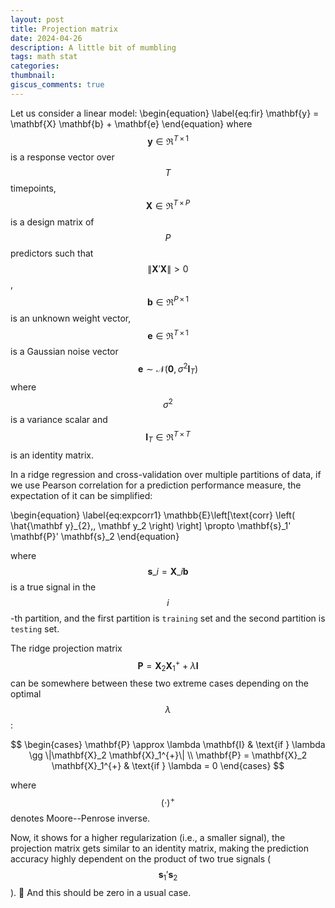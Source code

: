 ```yaml
---
layout: post
title: Projection matrix
date: 2024-04-26
description: A little bit of mumbling
tags: math stat
categories:
thumbnail:
giscus_comments: true
---
```


Let us consider a linear model:
\begin{equation}
\label{eq:fir}
\mathbf{y} = \mathbf{X} \mathbf{b} + \mathbf{e}
\end{equation}
where
$$\mathbf{y} \in \Re^{T\,\times\,1}$$ is a response vector over $$T$$ timepoints,
$$\mathbf{X} \in \Re^{T\,\times\,P}$$ is a design matrix of $$P$$ predictors such that $$\|\mathbf{X}'\mathbf{X}\| > 0$$,
$$\mathbf{b} \in \Re^{P\,\times\,1}$$ is an unknown weight vector,
$$\mathbf{e} \in \Re^{T\,\times\,1}$$ is a Gaussian noise vector
$$\mathbf{e} \sim \mathcal{N} (\mathbf{0}, \sigma^2\mathbf{I}_{T})$$ where
$$\sigma^2$$ is a variance scalar and $$\mathbf{I}_T \in \Re^{T\,\times\,T}$$ is an identity matrix.

In a ridge regression and cross-validation over multiple partitions of data, if we use Pearson correlation for a prediction performance measure, the expectation of it can be simplified:

\begin{equation}
\label{eq:expcorr1}
\mathbb{E}\left[\text{corr} \left( \hat{\mathbf y}_{2},\, \mathbf y_2 \right) \right]
\propto
\mathbf{s}\_1' \mathbf{P}' \mathbf{s}\_2
\end{equation}

where $$ \mathbf{s}\_i = \mathbf{X}\_i \mathbf{b}$$ is a true signal in the $$i$$-th partition, and the first partition is `training` set and the second partition is `testing` set.

<!--
The regularzied projection matrix $$\mathbf P$$ can be somewhere between $$\lambda\mathbf{I}$$ and $$\mathbf{X}_2 \left(\mathbf{X}'_1 \mathbf{X}_1\right)^{-1} \mathbf{X}_1 = \mathbf{X}_2 \mathbf{X}_1^{+} $$, depending on the optimal $$\lambda$$.
-->

The ridge projection matrix $$\mathbf P = \mathbf{X}_2 \mathbf{X}_1^{+} + \lambda \mathbf{I}$$
can be somewhere between these two extreme cases depending on the optimal $$\lambda$$:

$$
\begin{cases}
\mathbf{P} \approx \lambda \mathbf{I} & \text{if } \lambda \gg \|\mathbf{X}_2 \mathbf{X}_1^{+}\| \\
\mathbf{P} = \mathbf{X}_2 \mathbf{X}_1^{+} & \text{if } \lambda = 0
\end{cases}
$$

where $$(\cdot)^+$$ denotes Moore--Penrose inverse.

Now, it shows for a higher regularization (i.e., a smaller signal), the projection matrix gets similar to an identity matrix,
making the prediction accuracy highly dependent on the product of two true signals
($$\mathbf{s}_1'\mathbf{s}_2$$). :thinking:
And this should be zero in a usual case.
